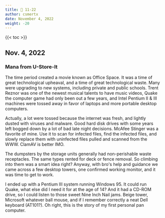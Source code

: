 ```yaml
---
title: 📁 11-22
author: csmertx
date: November 4, 2022
weight: -20
---
```


<!--more-->

{{< toc >}}

## Nov. 4, 2022
### Mana from U-Store-It

The time period created a movie known as Office Space. It was a time of great technological upheaval, and a time of great technological waste. Many were upgrading to new systems, including private and public schools. Trent Reznor was one of the newest musical talents to have music videos, Quake the computer game had only been out a few years, and Intel Pentium II & III machines were tossed away in favor of laptops and more portable desktop computers.

Actually, a lot were tossed because the internet was fresh, and lightly dusted with viruses and malware. Good hard disk drives with some years left bogged down by a lot of bad late night decisions. McAfee Stinger was a favorite of mine. Use it to scan for infected files, find the infected files, and slowly replace them with uninfected files pulled and scanned from the WWW. ClamAV is better IMO.

The dumpsters by the storage units generally had non-perishable waste receptacles. The same types rented for deck or fence removal. So climbing into them was a smart idea right? Anyway, with bro's help and guidance we came across a few desktop towers, one confirmed working monitor, and it was time to get to work.

I ended up with a Pentium III system running Windows 95. It could run Quake, what else did I need it for at the age of 14? And it had a CD-ROM drive, so I could listen to those sweet Nine Inch Nail jams. Beige tower, Microsoft whatever ball mouse, and if I remember correctly a neat Dell keyboard (AT101?). Oh right, this is the story of my first personal pan computer.
